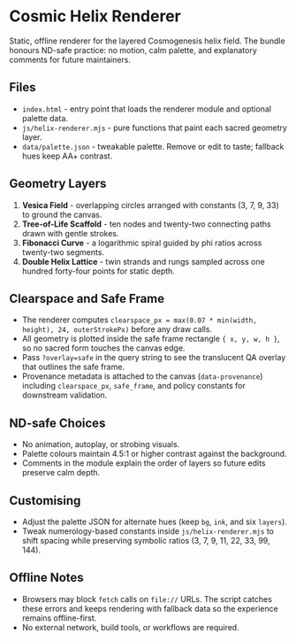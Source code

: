 # Cosmic Helix Renderer

Static, offline renderer for the layered Cosmogenesis helix field. The bundle honours ND-safe practice: no motion, calm palette, and explanatory comments for future maintainers.

## Files
- `index.html` - entry point that loads the renderer module and optional palette data.
- `js/helix-renderer.mjs` - pure functions that paint each sacred geometry layer.
- `data/palette.json` - tweakable palette. Remove or edit to taste; fallback hues keep AA+ contrast.

## Geometry Layers
1. **Vesica Field** - overlapping circles arranged with constants (3, 7, 9, 33) to ground the canvas.
2. **Tree-of-Life Scaffold** - ten nodes and twenty-two connecting paths drawn with gentle strokes.
3. **Fibonacci Curve** - a logarithmic spiral guided by phi ratios across twenty-two segments.
4. **Double Helix Lattice** - twin strands and rungs sampled across one hundred forty-four points for static depth.

## Clearspace and Safe Frame
- The renderer computes `clearspace_px = max(0.07 * min(width, height), 24, outerStrokePx)` before any draw calls.
- All geometry is plotted inside the safe frame rectangle `{ x, y, w, h }`, so no sacred form touches the canvas edge.
- Pass `?overlay=safe` in the query string to see the translucent QA overlay that outlines the safe frame.
- Provenance metadata is attached to the canvas (`data-provenance`) including `clearspace_px`, `safe_frame`, and policy constants for downstream validation.

## ND-safe Choices
- No animation, autoplay, or strobing visuals.
- Palette colours maintain 4.5:1 or higher contrast against the background.
- Comments in the module explain the order of layers so future edits preserve calm depth.

## Customising
- Adjust the palette JSON for alternate hues (keep `bg`, `ink`, and six `layers`).
- Tweak numerology-based constants inside `js/helix-renderer.mjs` to shift spacing while preserving symbolic ratios (3, 7, 9, 11, 22, 33, 99, 144).

## Offline Notes
- Browsers may block `fetch` calls on `file://` URLs. The script catches these errors and keeps rendering with fallback data so the experience remains offline-first.
- No external network, build tools, or workflows are required.

